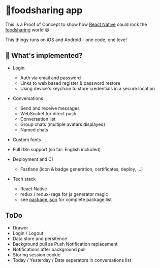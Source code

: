 # 🍴foodsharing app

This is a Proof of Concept to show how [React Native](https://github.com/facebook/react-native) could rock the [foodsharing](https://foodsharing.de) world :smile:

This thingy runs on iOS and Android - one code, one love!


## 🎉 What's implemented?

* Login
  * Auth via email and password
  * Links to web based register & password restore
  * Using device's keychain to store credentials in a secure location

* Conversations
  * Send and receive messages
  * WebSocket for direct push
  * Conversation list
  * Group chats (multiple avatars displayed)
  * Named chats

* Custom fonts
* Full i18n support (so far: English included)

* Deployment and CI
  * Fastlane (icon & badge generation, certificates, deploy, ...)

* Tech stack
  * React Native
  * redux / redux-saga for js generator magic
  * see [package.json](https://github.com/rastapasta/foodsharing/blob/master/package.json) for complete package list

## ToDo

* Drawer
* Login / Logout
* Data store and persitence
* Background pull as Push Notification replacement
* Notifications after background pull
* Storing session cookie
* Today / Yesterday / Date seperators in conversations list
